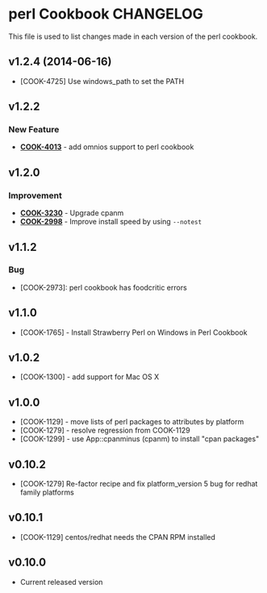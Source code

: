 perl Cookbook CHANGELOG
=======================
This file is used to list changes made in each version of the perl cookbook.


v1.2.4 (2014-06-16)
-------------------
- [COOK-4725] Use windows_path to set the PATH


v1.2.2
------
### New Feature
- **[COOK-4013](https://tickets.opscode.com/browse/COOK-4013)** - add omnios support to perl cookbook


v1.2.0
------
### Improvement
- **[COOK-3230](https://tickets.opscode.com/browse/COOK-3230)** - Upgrade cpanm
- **[COOK-2998](https://tickets.opscode.com/browse/COOK-2998)** - Improve install speed by using `--notest`

v1.1.2
------
### Bug
- [COOK-2973]: perl cookbook has foodcritic errors

v1.1.0
------
- [COOK-1765] - Install Strawberry Perl on Windows in Perl Cookbook

v1.0.2
------
- [COOK-1300] - add support for Mac OS X

v1.0.0
------
- [COOK-1129] - move lists of perl packages to attributes by platform
- [COOK-1279] - resolve regression from COOK-1129
- [COOK-1299] - use App::cpanminus (cpanm) to install "cpan packages"

v0.10.2
------
- [COOK-1279] Re-factor recipe and fix platform_version 5 bug for redhat family platforms

v0.10.1
------
- [COOK-1129] centos/redhat needs the CPAN RPM installed

v0.10.0
------
- Current released version
